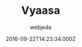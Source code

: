 ---
title: Vyaasa
github: https://github.com/sharu725/vyaasa
demo: https://webjeda.com/vyaasa
author: webjeda
ssg:
  - Jekyll
cms:
  - No Cms
date: 2016-09-22T14:23:34.000Z
description: Here is the demo
stale: true
---